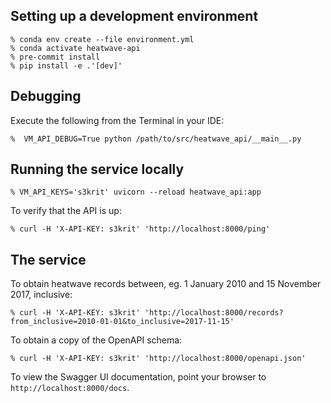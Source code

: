## Setting up a development environment

    % conda env create --file environment.yml
    % conda activate heatwave-api
    % pre-commit install
    % pip install -e .'[dev]'
    
## Debugging

Execute the following from the Terminal in your IDE:

    %  VM_API_DEBUG=True python /path/to/src/heatwave_api/__main__.py

## Running the service locally

    % VM_API_KEYS='s3krit' uvicorn --reload heatwave_api:app
    
To verify that the API is up:

    % curl -H 'X-API-KEY: s3krit' 'http://localhost:8000/ping'

## The service

To obtain heatwave records between, eg. 1 January 2010 and 15 November 2017, inclusive:

    % curl -H 'X-API-KEY: s3krit' 'http://localhost:8000/records?from_inclusive=2010-01-01&to_inclusive=2017-11-15'
    
To obtain a copy of the OpenAPI schema:

    % curl -H 'X-API-KEY: s3krit' 'http://localhost:8000/openapi.json'
    
To view the Swagger UI documentation, point your browser to `http://localhost:8000/docs`.
